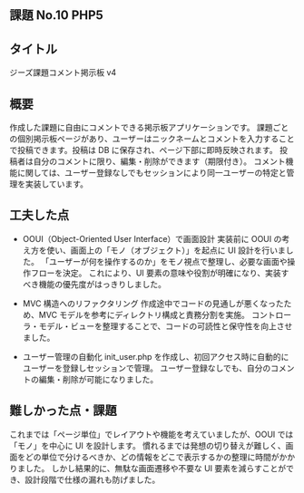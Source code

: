 ## 課題 No.10 PHP5

## タイトル

ジーズ課題コメント掲示板 v4

## 概要

作成した課題に自由にコメントできる掲示板アプリケーションです。
課題ごとの個別掲示板ページがあり、ユーザーはニックネームとコメントを入力することで投稿できます。投稿は DB に保存され、ページ下部に即時反映されます。
投稿者は自分のコメントに限り、編集・削除ができます（期限付き）。
コメント機能に関しては、ユーザー登録なしでもセッションにより同一ユーザーの特定と管理を実装しています。

## 工夫した点

- OOUI（Object-Oriented User Interface）で画面設計
  実装前に OOUI の考え方を使い、画面上の「モノ（オブジェクト）」を起点に UI 設計を行いました。
  「ユーザーが何を操作するのか」をモノ視点で整理し、必要な画面や操作フローを決定。
  これにより、UI 要素の意味や役割が明確になり、実装すべき機能の優先度がはっきりしました。

- MVC 構造へのリファクタリング
  作成途中でコードの見通しが悪くなったため、MVC モデルを参考にディレクトリ構成と責務分割を実施。
  コントローラ・モデル・ビューを整理することで、コードの可読性と保守性を向上させました。

- ユーザー管理の自動化
  init_user.php を作成し、初回アクセス時に自動的にユーザーを登録しセッションで管理。
  ユーザー登録なしでも、自分のコメントの編集・削除が可能になりました。

## 難しかった点・課題

これまでは「ページ単位」でレイアウトや機能を考えていましたが、OOUI では「モノ」を中心に UI を設計します。
慣れるまでは発想の切り替えが難しく、画面をどの単位で分けるべきか、どの情報をどこで表示するかの整理に時間がかかりました。
しかし結果的に、無駄な画面遷移や不要な UI 要素を減らすことができ、設計段階で仕様の漏れも防げました。
